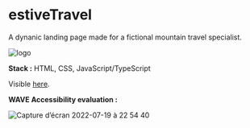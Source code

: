 # estiveTravel
A dynanic landing page made for a fictional mountain travel specialist.

![logo](https://user-images.githubusercontent.com/94392055/179849300-a93d5250-aabf-4e2d-a555-4aa72c51ae1f.png)

**Stack :** HTML, CSS, JavaScript/TypeScript

Visible [here](https://fabiandeneuville.github.io/estiveTravel/).

**WAVE Accessibility evaluation :**

![Capture d’écran 2022-07-19 à 22 54 40](https://user-images.githubusercontent.com/94392055/179846801-556211b6-ee93-4288-abe6-c1077e2d33a0.png)
